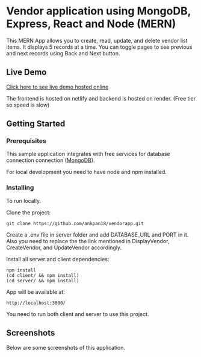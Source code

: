 # Vendor application using MongoDB, Express, React and Node (MERN)

This MERN App allows you to create, read, update, and delete vendor list items. It displays 5 records at a time. You can toggle pages to see previous and next records using Back and Next button. 

## Live Demo
[Click here to see live demo hosted online](https://vendorlistapp.netlify.app/)

The frontend is hosted on netlify and backend is hosted on render.
(Free tier so speed is slow)

## Getting Started

### Prerequisites

This sample application integrates with free services for database connection connection ([MongoDB](https://account.mongodb.com/account/login)).

For local development you need to have node and npm installed.

### Installing

To run locally.

Clone the project:
```
git clone https://github.com/ankpan18/vendorapp.git
```

Create a .env file in server folder and add DATABASE_URL and PORT in it. Also you need to replace the the link mentioned in DisplayVendor, CreateVendor, and UpdateVendor accordingly.

Install all server and client dependencies:
```
npm install
(cd client/ && npm install)
(cd server/ && npm install)
```

App will be available at:
```
http://localhost:3000/
```

You need to run both client and server to use this project.


## Screenshots

Below are some screenshots of this application.
